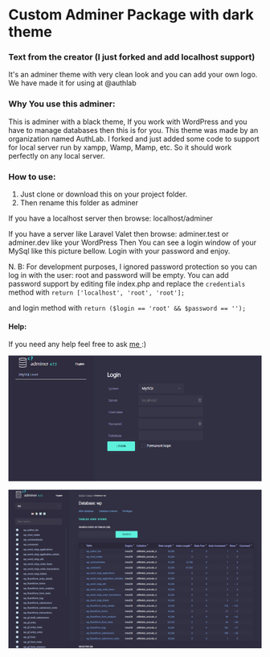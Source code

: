 # Custom Adminer Package with dark theme

### Text from the creator (I just forked and add localhost support)

It's an adminer theme with very clean look and you can add your own logo. We have made it for using at @authlab

### Why You use this adminer:

This is adminer with a black theme, If you work with WordPress and you have to manage databases then this is for you.
This theme was made by an organization named AuthLab. I forked and just added some code to support for local server run by xampp, Wamp, Mamp, etc.
So it should work perfectly on any local server.

### How to use:

1. Just clone or download this on your project folder.
2. Then rename this folder as adminer

If you have a localhost server then browse:
localhost/adminer

If you have a server like Laravel Valet then browse:
adminer.test or adminer.dev
like your WordPress
Then You can see a login window of your MySql like this picture bellow. Login with your password and enjoy.

N. B: For development purposes, I ignored password protection so you can log in with the user: root and password will be empty.
You can add password support by editing file index.php and replace the `credentials` method with `return ['localhost', 'root', 'root'];`

and login method with `return ($login == 'root' && $password == '');`

#### Help:

If you need any help feel free to ask <a href="https://www.hasanuzzaman.com" traget="_blank"> me </a> :)

![Alt text](/login_screenshot.png?raw=true "Screenshot")

![Alt text](/screenshot.png?raw=true "Screenshot")
